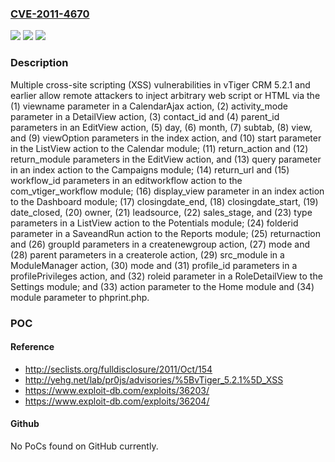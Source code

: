 ### [CVE-2011-4670](https://cve.mitre.org/cgi-bin/cvename.cgi?name=CVE-2011-4670)
![](https://img.shields.io/static/v1?label=Product&message=n%2Fa&color=blue)
![](https://img.shields.io/static/v1?label=Version&message=n%2Fa%20&color=brightgreen)
![](https://img.shields.io/static/v1?label=Vulnerability&message=n%2Fa&color=brightgreen)

### Description

Multiple cross-site scripting (XSS) vulnerabilities in vTiger CRM 5.2.1 and earlier allow remote attackers to inject arbitrary web script or HTML via the (1) viewname parameter in a CalendarAjax action, (2) activity_mode parameter in a DetailView action, (3) contact_id and (4) parent_id parameters in an EditView action, (5) day, (6) month, (7) subtab, (8) view, and (9) viewOption parameters in the index action, and (10) start parameter in the ListView action to the Calendar module; (11) return_action and (12) return_module parameters in the EditView action, and (13) query parameter in an index action to the Campaigns module; (14) return_url and (15) workflow_id parameters in an editworkflow action to the com_vtiger_workflow module; (16) display_view parameter in an index action to the Dashboard module; (17) closingdate_end, (18) closingdate_start, (19) date_closed, (20) owner, (21) leadsource, (22) sales_stage, and (23) type parameters in a ListView action to the Potentials module; (24) folderid parameter in a SaveandRun action to the Reports module; (25) returnaction and (26) groupId parameters in a createnewgroup action, (27) mode and (28) parent parameters in a createrole action, (29) src_module in a ModuleManager action, (30) mode and (31) profile_id parameters in a profilePrivileges action, and (32) roleid parameter in a RoleDetailView to the Settings module; and (33) action parameter to the Home module and (34) module parameter to phprint.php.

### POC

#### Reference
- http://seclists.org/fulldisclosure/2011/Oct/154
- http://yehg.net/lab/pr0js/advisories/%5BvTiger_5.2.1%5D_XSS
- https://www.exploit-db.com/exploits/36203/
- https://www.exploit-db.com/exploits/36204/

#### Github
No PoCs found on GitHub currently.

